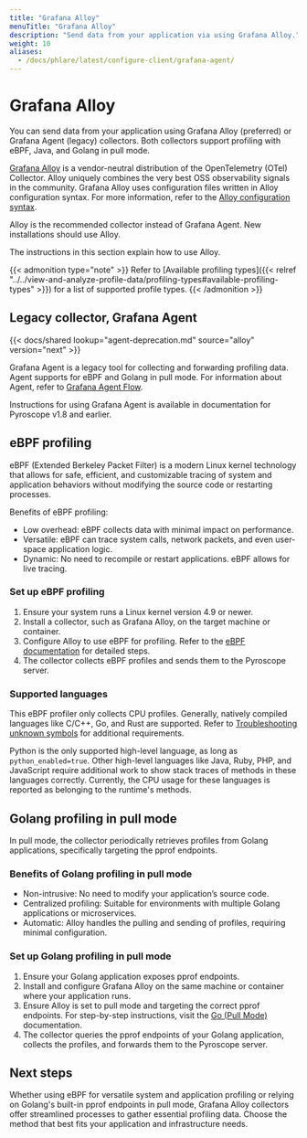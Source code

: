 ```yaml
---
title: "Grafana Alloy"
menuTitle: "Grafana Alloy"
description: "Send data from your application via using Grafana Alloy."
weight: 10
aliases:
  - /docs/phlare/latest/configure-client/grafana-agent/
---
```


# Grafana Alloy

You can send data from your application using Grafana Alloy (preferred) or Grafana Agent (legacy) collectors.
Both collectors support profiling with eBPF, Java, and Golang in pull mode.

[Grafana Alloy](https://grafana.com/docs/alloy/<ALLOY_VERSION>/) is a vendor-neutral distribution of the OpenTelemetry (OTel) Collector.
Alloy uniquely combines the very best OSS observability signals in the community.
Grafana Alloy uses configuration files written in Alloy configuration syntax.
For  more information, refer to the [Alloy configuration syntax](https://grafana.com/docs/alloy/<ALLOY_VERSION>/get-started/configuration-syntax/).

Alloy is the recommended collector instead of Grafana Agent.
New installations should use Alloy.

The instructions in this section explain how to use Alloy.

{{< admonition type="note" >}}
Refer to [Available profiling types]({{< relref "../../view-and-analyze-profile-data/profiling-types#available-profiling-types" >}}) for a list of supported profile types.
{{< /admonition >}}

## Legacy collector, Grafana Agent

{{< docs/shared lookup="agent-deprecation.md" source="alloy" version="next" >}}

Grafana Agent is a legacy tool for collecting and forwarding profiling data.
Agent supports for eBPF and Golang in pull mode.
For information about Agent, refer to [Grafana Agent Flow](https://grafana.com/docs/agent/<AGENT_VERSION>/flow/).

Instructions for using Grafana Agent is available in documentation for Pyroscope v1.8 and earlier.

## eBPF profiling

eBPF (Extended Berkeley Packet Filter) is a modern Linux kernel technology that allows for safe, efficient, and customizable tracing of system and application behaviors without modifying the source code or restarting processes.

Benefits of eBPF profiling:

- Low overhead: eBPF collects data with minimal impact on performance.
- Versatile: eBPF can trace system calls, network packets, and even user-space application logic.
- Dynamic: No need to recompile or restart applications. eBPF allows for live tracing.

### Set up eBPF profiling

1. Ensure your system runs a Linux kernel version 4.9 or newer.
1. Install a collector, such as Grafana Alloy, on the target machine or container.
1. Configure Alloy to use eBPF for profiling. Refer to the [eBPF documentation](/docs/pyroscope/<PYROSCOPE_VERSION>/configure-client/grafana-agent/ebpf) for detailed steps.
1. The collector collects eBPF profiles and sends them to the Pyroscope server.

### Supported languages

This eBPF profiler only collects CPU profiles.
Generally, natively compiled languages like C/C++, Go, and Rust are supported.
Refer to [Troubleshooting unknown symbols][troubleshooting] for additional requirements.

Python is the only supported high-level language, as long as `python_enabled=true`.
Other high-level languages like Java, Ruby, PHP, and JavaScript require additional work to show stack traces of methods in these languages correctly.
Currently, the CPU usage for these languages is reported as belonging to the runtime's methods.

## Golang profiling in pull mode

In pull mode, the collector periodically retrieves profiles from Golang applications, specifically targeting the pprof endpoints.

### Benefits of Golang profiling in pull mode

- Non-intrusive: No need to modify your application’s source code.
- Centralized profiling: Suitable for environments with multiple Golang applications or microservices.
- Automatic: Alloy handles the pulling and sending of profiles, requiring minimal configuration.

### Set up Golang profiling in pull mode

1. Ensure your Golang application exposes pprof endpoints.
1. Install and configure Grafana Alloy on the same machine or container where your application runs.
1. Ensure Alloy is set to pull mode and targeting the correct pprof endpoints. For step-by-step instructions, visit the [Go (Pull Mode)](https://grafana.com/docs/pyroscope/<PYROSCOPE_VERSION>/configure-client/grafana-agent/go_pull) documentation.
1. The collector queries the pprof endpoints of your Golang application, collects the profiles, and forwards them to the Pyroscope server.

## Next steps

Whether using eBPF for versatile system and application profiling or relying on Golang's built-in pprof endpoints in pull mode, Grafana Alloy collectors offer streamlined processes to gather essential profiling data.
Choose the method that best fits your application and infrastructure needs.

[troubleshooting]: /docs/alloy/<ALLOY_VERSION>/reference/components/pyroscope/pyroscope.ebpf/#troubleshooting-unknown-symbols
